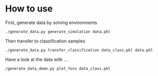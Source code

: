 # How to use
First, generate data by solving environments

```
./generate_data.py generate_simulation data.pkl
```

Then transfer to classification samples
```
./generate_data.py transfer_classification data_class.pkl data.pkl
```

Have a look at the data with ...
```
/generate_data_demo.py plot_fovs data_class.pkl
```